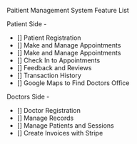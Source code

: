 Paitient Management System Feature List

Patient Side -

- [] Patient Registration 
- [] Make and Manage Appointments 
- [] Make and Manage Appointments 
- [] Check In to Appointments
- [] Feedback and Reviews 
- [] Transaction History 
- [] Google Maps to Find Doctors Office 


Doctors Side -

- [] Doctor Registration 
- [] Manage Records 
- [] Manage Patients and Sessions 
- [] Create Invoices with Stripe 








